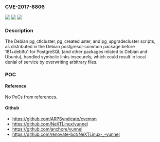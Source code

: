 ### [CVE-2017-8806](https://cve.mitre.org/cgi-bin/cvename.cgi?name=CVE-2017-8806)
![](https://img.shields.io/static/v1?label=Product&message=PostgreSQL-related%20scripts%20that%20are%20specific%20to%20Debian%20and%20Ubuntu&color=blue)
![](https://img.shields.io/static/v1?label=Version&message=n%2Fa&color=blue)
![](https://img.shields.io/static/v1?label=Vulnerability&message=handled%20symbolic%20links%20insecurely&color=brighgreen)

### Description

The Debian pg_ctlcluster, pg_createcluster, and pg_upgradecluster scripts, as distributed in the Debian postgresql-common package before 181+deb9u1 for PostgreSQL (and other packages related to Debian and Ubuntu), handled symbolic links insecurely, which could result in local denial of service by overwriting arbitrary files.

### POC

#### Reference
No PoCs from references.

#### Github
- https://github.com/ARPSyndicate/cvemon
- https://github.com/NeXTLinux/vunnel
- https://github.com/anchore/vunnel
- https://github.com/renovate-bot/NeXTLinux-_-vunnel

